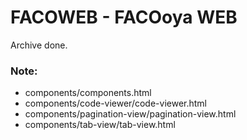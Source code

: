 # FACOWEB - FACOoya WEB
Archive done.

### Note:
- components/components.html
- components/code-viewer/code-viewer.html
- components/pagination-view/pagination-view.html
- components/tab-view/tab-view.html